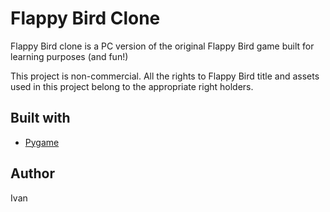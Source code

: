 # Flappy Bird Clone 
Flappy Bird clone is a PC version of the original Flappy Bird game built for learning purposes (and fun!)  

This project is non-commercial. All the rights to Flappy Bird title and assets used in this project belong to the appropriate right holders.

## Built with 
* [Pygame](https://www.pygame.org/news)

## Author 
Ivan
